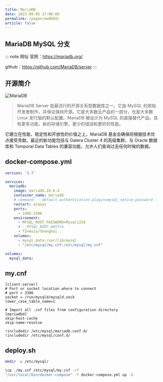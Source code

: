 ```yaml
---
title: MariaDB
date: 2023-09-05 17:06:09
permalink: /pages/ee069d/
article: false
---
```

## MariaDB MySQL 分支

::: note 网址
官网：https://mariadb.org/

github：https://github.com/MariaDB/server
:::

## 开源简介

![MariaDB](/img/docker/mariadb.png)

> MariaDB Server 是最流行的开源关系型数据库之一。它由 MySQL 的原始开发者制作，并保证保持开源。它是大多数云产品的一部分，也是大多数 Linux 发行版的默认配置。MariaDB 被设计为 MySQL 的直接替代产品，具有更多功能，新的存储引擎，更少的错误和更好的性能。

它建立在性能、稳定性和开放性的价值之上，MariaDB 基金会确保将根据技术优点接受贡献。最近的新功能包括与 Galera Cluster 4 的高级集群，与 Oracle 数据库和 Temporal Data Tables 的兼容功能，允许人们查询过去任何时候的数据。

## docker-compose.yml

``` yaml
version: '3.7'

services: 
  mariadb: 
    image: mariadb:10.6.4
    container_name: mariadb
    # command: --default-authentication-plugin=mysql_native_password --lower_case_table_names=1
    restart: always
    ports: 
      - 3306:3306
    environment: 
      - MYSQL_ROOT_PASSWORD=Mysql123$
      # - MYSQL_ROOT_HOST=%
      - TZ=Asia/Shanghai
    volumes: 
      - mysql_data:/var/lib/mysql
      - "/etc/mysql/my.cnf:/etc/mysql/my.cnf"

volumes: 
  mysql_data: 
```

## my.cnf
```
[client-server]
# Port or socket location where to connect
# port = 3306
socket = /run/mysqld/mysqld.sock
lower_case_table_name=1

# Import all .cnf files from configuration directory
[mariadbd]
skip-host-cache
skip-name-resolve

!includedir /etc/mysql/mariadb.conf.d/
!includedir /etc/mysql/conf.d/
```

## deploy.sh
``` sh
mkdir -p /etc/mysql/

\cp ./my.cnf /etc/mysql/my.cnf -rf
"/usr/local/bin/docker-compose" -f docker-compose.yml up -d
```
